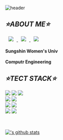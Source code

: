 ![header](https://capsule-render.vercel.app/api?type=slice&color=05022C&height=300&section=footer&text=LeeMinHyeong&fontSize=60&fontAlign=60&fontAlignY=75&fontColor=FFD966)

## ***⭐ABOUT ME⭐***

<a href="https://www.instagram.com/br.__ght/">
    <img 
        src="http://img.shields.io/badge/-instagram-05022C?style=flat&logo=Instagram&link=https://www.instagram.com/br.__ght/"
        style="height : auto; margin-left : 10px; margin-right : 10px;"/>
</a>
<a href="https://blog.naver.com/kjw87130">
      <img
      src="http://img.shields.io/badge/-Blog-bdffc1?style=flat&logo=naver&link=https://blog.naver.com/kjw87130"
      style="height : auto; margin-left : 10px; margin-right : 10px;"/>
    </a>
<a href="mailto:already.nyeong@gmail.com">
<img src="https://img.shields.io/badge/Gmail-d14836?style=flat-square&logo=Gmail&logoColor=white&link=mailto:already.nyeong@gmail.com"
style="height : auto; margin-left : 10px; margin-right : 10px;"/>
</a>

#### Sungshin Women's Univ<br/></br>Computr Engineering

## ***⭐TECT STACK⭐***

<div align="left">
  <img src="https://img.shields.io/badge/Python-blue?style=flat-square&logo=Python&logoColor=white"/>
  <img src="https://img.shields.io/badge/c++-00599C?style=flat-square&logo=c%2B%2B&logoColor=white"/> 
  <img src="https://img.shields.io/badge/Java-blue?style=flat-square&logo=Java&logoColor=white"/> 
  <br/>
  <img src="https://img.shields.io/badge/Node.js-339933?style=flat-square&logo=Node.js&logoColor=white"/> 
  <img src="https://img.shields.io/badge/express.js-%23404d59.svg?style=flat-square&logo=Node.js&logoColor=white"/> 
  <br/>
  <img src ="https://img.shields.io/badge/MariaDB-003545?style=flat-square&logo=Node.js&logoColor=white"/> 
  <img src="https://img.shields.io/badge/mysql-%2300f.svg?style=flat-square&logo=Node.js&logoColor=white"/> 
  <br/>
  <img src="https://img.shields.io/badge/css-blue?style=flat-square&logo=css3&logoColor=white"/> 
  <img src="https://img.shields.io/badge/html-E34F26?style=flat-square&logo=html5&logoColor=white"/>
<!--   <img src="https://img.shields.io/badge/react-%2320232a.svg?style=flat-square&logo=Node.js&logoColor=white"/> -->
</div>

<br/><br/>
[!['s github stats](https://github-readme-stats.vercel.app/api?username=alreadynyeong&count_private=true&custom_title=My_bright_github🌠&bg_color=05022C&title_color=FFD966&text_color=FFD966)](https://github.com/anuraghazra/github-readme-stats)

